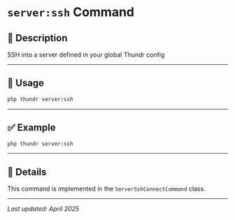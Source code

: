 # `server:ssh` Command

## 📝 Description

SSH into a server defined in your global Thundr config

---

## 🚀 Usage

```bash
php thundr server:ssh
```





---

## ✅ Example

```bash
php thundr server:ssh
```

---

## 🧠 Details

This command is implemented in the `ServerSshConnectCommand` class.

---

_Last updated: April 2025_
